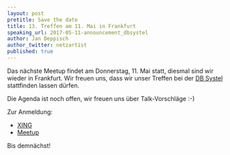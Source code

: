 ```yaml
---
layout: post
pretitle: Save the date
title: 13. Treffen am 11. Mai in Frankfurt
speaking_url: 2017-05-11-announcement_dbsystel
author: Jan Deppisch
author_twitter: netzartist
published: true
---
```


Das nächste Meetup findet am Donnerstag, 11. Mai statt, diesmal sind wir wieder in Frankfurt. Wir freuen uns, dass wir unser Treffen bei der [DB Systel](https://www.dbsystel.de/) stattfinden lassen dürfen.

Die Agenda ist noch offen, wir freuen uns über Talk-Vorschläge :-)

Zur Anmeldung:

- [XING](https://www.xing.com/events/frontend-rheinmain-meetup-db-systel-1797699)
- [Meetup](https://www.meetup.com/de-DE/frontend_rm/events/238557167/)

Bis demnächst!




